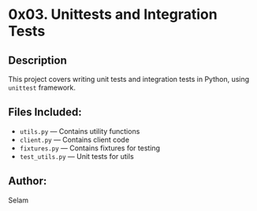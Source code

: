 # 0x03. Unittests and Integration Tests

## Description
This project covers writing unit tests and integration tests in Python, using `unittest` framework.

## Files Included:
- `utils.py` — Contains utility functions
- `client.py` — Contains client code
- `fixtures.py` — Contains fixtures for testing
- `test_utils.py` — Unit tests for utils

## Author:
Selam
